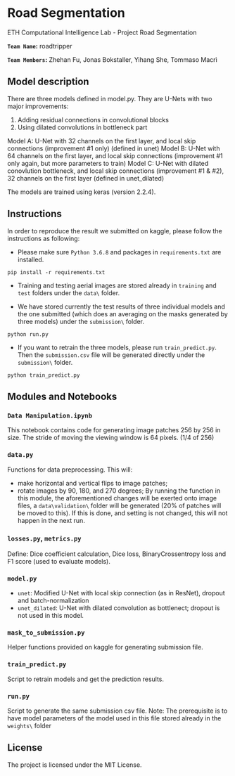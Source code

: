# Road Segmentation
ETH Computational Intelligence Lab - Project Road Segmentation

**`Team Name`:** roadtripper

**`Team Members`:** Zhehan Fu, Jonas Bokstaller, Yihang She, Tommaso Macrì

## Model description
There are three models defined in model.py. They are U-Nets with two major improvements:
1. Adding residual connections in convolutional blocks
2. Using dilated convolutions in bottleneck part

Model A: U-Net with 32 channels on the first layer, and local skip connections (improvement #1 only) (defined in unet)
Model B: U-Net with 64 channels on the first layer, and local skip connections (improvement #1 only again, but more parameters to train)
Model C: U-Net with dilated conovlution bottleneck, and local skip connections (improvement #1 & #2), 32 channels on the first layer (defined in unet_dilated)

The models are trained using keras (version 2.2.4).


## Instructions

In order to reproduce the result we submitted on kaggle, please follow the instructions as following:

* Please make sure ```Python 3.6.8``` and packages in ```requirements.txt``` are installed.

~~~~shell
pip install -r requirements.txt
~~~~

* Training and testing aerial images are stored already in ```training``` and ```test``` folders under the ```data\``` folder.

* We have stored currently the test results of three individual models and the one submitted (which does an averaging on the masks generated by three models) under the ```submission\``` folder.

~~~~shell
python run.py
~~~~

* If you want to retrain the three models, please run ```train_predict.py```. Then the ```submission.csv``` file will be generated directly under the  ```submission\``` folder.

~~~~shell
python train_predict.py
~~~~

## Modules and Notebooks

### ```Data Manipulation.ipynb```
This notebook contains code for generating image patches 256 by 256 in size.
The stride of moving the viewing window is 64 pixels. (1/4 of 256)

### ```data.py```

Functions for data preprocessing.
This will:
- make horizontal and vertical flips to image patches;
- rotate images by 90, 180, and 270 degrees;
By running the function in this module, the aforementioned changes will be exerted onto image files, a ```data\validation\``` folder will be generated (20% of patches will be moved to this). If this is done, and setting is not changed, this will not happen in the next run.

### ```losses.py```, 	```metrics.py```

Define: Dice coefficient calculation, Dice loss, BinaryCrossentropy loss and F1 score (used to evaluate models).

### ```model.py```

*  `unet`: Modified U-Net with local skip connection (as in ResNet), dropout and batch-normalization
*  `unet_dilated`: U-Net with dilated convolution as bottlenect; dropout is not used in this model.


### ```mask_to_submission.py```

Helper functions provided on kaggle for generating submission file.

### ```train_predict.py```

Script to retrain models and get the prediction results.

### ```run.py```

Script to generate the same submission csv file.
Note: The prerequisite is to have model parameters of the model used in this file stored already in the  ```weights\``` folder

## License

The project is licensed under the MIT License.
